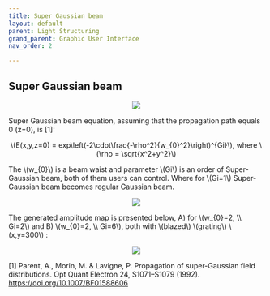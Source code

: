 ```yaml
---
title: Super Gaussian beam
layout: default
parent: Light Structuring
grand_parent: Graphic User Interface
nav_order: 2

---
```

## [](#header-2)Super Gaussian beam

<script id="MathJax-script" async src="https://cdn.jsdelivr.net/npm/mathjax@3/es5/tex-mml-chtml.js"></script>
<p align="center">
  <img src="/BCAA_tutorial/assets/images/Super_Gaussian_box.png">
</p>
Super Gaussian beam equation, assuming that the propagation path equals 0 (z=0), is [1]:
<p align="center">
\(E(x,y,z=0) = exp\left(-2\cdot\frac{-\rho^2}{w_{0}^2}\right)^{Gi}\), where \(\rho = \sqrt{x^2+y^2}\)
<p>
The \(w_{0}\) is a beam waist and parameter \(Gi\) is an order of Super-Gaussian beam, both of them users can control. Where for \(Gi=1\) Super-Gaussian beam becomes regular Gaussian beam.
<p align="center">
  <img src="/BCAA_tutorial/assets/images/Beam_waist.png">
</p>
The generated amplitude map is presented below, A) for \(w_{0}=2, \\ Gi=2\) and B) \(w_{0}=2, \\ Gi=6\), both with \(blazed\) \(grating\) \(x,y=300\) :
<p align="center">
  <img src="/BCAA_tutorial/assets/images/Super_Gaussian.png">
</p>

[1] Parent, A., Morin, M. & Lavigne, P. Propagation of super-Gaussian field distributions. Opt Quant Electron 24, S1071–S1079 (1992). https://doi.org/10.1007/BF01588606


 


